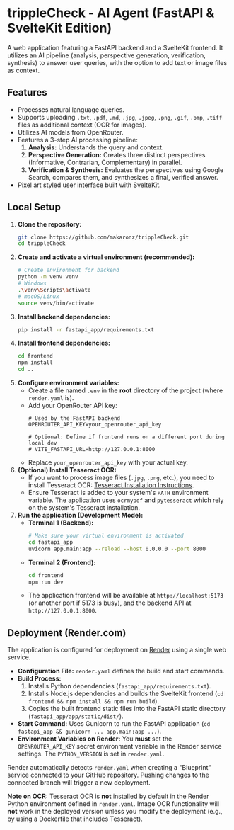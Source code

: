 # trippleCheck - AI Agent (FastAPI & SvelteKit Edition)

A web application featuring a FastAPI backend and a SvelteKit frontend. It utilizes an AI pipeline (analysis, perspective generation, verification, synthesis) to answer user queries, with the option to add text or image files as context.

## Features

*   Processes natural language queries.
*   Supports uploading `.txt`, `.pdf`, `.md`, `.jpg`, `.jpeg`, `.png`, `.gif`, `.bmp`, `.tiff` files as additional context (OCR for images).
*   Utilizes AI models from OpenRouter.
*   Features a 3-step AI processing pipeline:
    1.  **Analysis:** Understands the query and context.
    2.  **Perspective Generation:** Creates three distinct perspectives (Informative, Contrarian, Complementary) in parallel.
    3.  **Verification & Synthesis:** Evaluates the perspectives using Google Search, compares them, and synthesizes a final, verified answer.
*   Pixel art styled user interface built with SvelteKit.

## Local Setup

1.  **Clone the repository:**
    ```bash
    git clone https://github.com/makaronz/trippleCheck.git
    cd trippleCheck
    ```
2.  **Create and activate a virtual environment (recommended):**
    ```bash
    # Create environment for backend
    python -m venv venv
    # Windows
    .\venv\Scripts\activate
    # macOS/Linux
    source venv/bin/activate
    ```
3.  **Install backend dependencies:**
    ```bash
    pip install -r fastapi_app/requirements.txt
    ```
4.  **Install frontend dependencies:**
    ```bash
    cd frontend
    npm install
    cd ..
    ```
5.  **Configure environment variables:**
    *   Create a file named `.env` in the **root** directory of the project (where `render.yaml` is).
    *   Add your OpenRouter API key:
        ```dotenv
        # Used by the FastAPI backend
        OPENROUTER_API_KEY=your_openrouter_api_key

        # Optional: Define if frontend runs on a different port during local dev
        # VITE_FASTAPI_URL=http://127.0.0.1:8000
        ```
    *   Replace `your_openrouter_api_key` with your actual key.
6.  **(Optional) Install Tesseract OCR:**
    *   If you want to process image files (`.jpg`, `.png`, etc.), you need to install Tesseract OCR: [Tesseract Installation Instructions](https://github.com/tesseract-ocr/tesseract#installing-tesseract).
    *   Ensure Tesseract is added to your system's `PATH` environment variable. The application uses `ocrmypdf` and `pytesseract` which rely on the system's Tesseract installation.
7.  **Run the application (Development Mode):**
    *   **Terminal 1 (Backend):**
        ```bash
        # Make sure your virtual environment is activated
        cd fastapi_app
        uvicorn app.main:app --reload --host 0.0.0.0 --port 8000
        ```
    *   **Terminal 2 (Frontend):**
        ```bash
        cd frontend
        npm run dev
        ```
    *   The application frontend will be available at `http://localhost:5173` (or another port if 5173 is busy), and the backend API at `http://127.0.0.1:8000`.

## Deployment (Render.com)

The application is configured for deployment on [Render](https://render.com/) using a single web service.

*   **Configuration File:** `render.yaml` defines the build and start commands.
*   **Build Process:**
    1.  Installs Python dependencies (`fastapi_app/requirements.txt`).
    2.  Installs Node.js dependencies and builds the SvelteKit frontend (`cd frontend && npm install && npm run build`).
    3.  Copies the built frontend static files into the FastAPI static directory (`fastapi_app/app/static/dist/`).
*   **Start Command:** Uses Gunicorn to run the FastAPI application (`cd fastapi_app && gunicorn ... app.main:app ...`).
*   **Environment Variables on Render:** You **must** set the `OPENROUTER_API_KEY` secret environment variable in the Render service settings. The `PYTHON_VERSION` is set in `render.yaml`.

Render automatically detects `render.yaml` when creating a "Blueprint" service connected to your GitHub repository. Pushing changes to the connected branch will trigger a new deployment.

**Note on OCR:** Tesseract OCR is **not** installed by default in the Render Python environment defined in `render.yaml`. Image OCR functionality will **not** work in the deployed version unless you modify the deployment (e.g., by using a Dockerfile that includes Tesseract).
